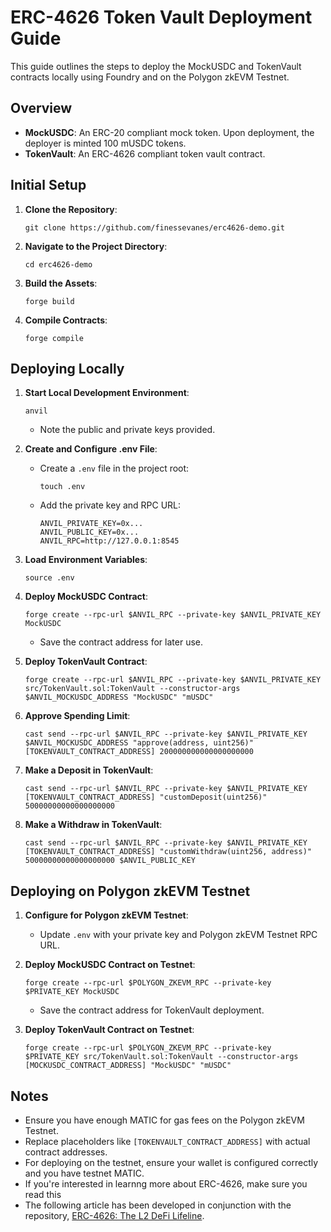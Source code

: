 # ERC-4626 Token Vault Deployment Guide

This guide outlines the steps to deploy the MockUSDC and TokenVault contracts locally using Foundry and on the Polygon zkEVM Testnet.

## Overview
- **MockUSDC**: An ERC-20 compliant mock token. Upon deployment, the deployer is minted 100 mUSDC tokens.
- **TokenVault**: An ERC-4626 compliant token vault contract.

## Initial Setup
1. **Clone the Repository**:
   ```shell
   git clone https://github.com/finessevanes/erc4626-demo.git
   ```

2. **Navigate to the Project Directory**:
   ```shell
   cd erc4626-demo
   ```

3. **Build the Assets**:
   ```shell
   forge build
   ```

4. **Compile Contracts**:
   ```shell
   forge compile
   ```

## Deploying Locally

1. **Start Local Development Environment**:
   ```shell
   anvil
   ```
   - Note the public and private keys provided.

2. **Create and Configure .env File**:
   - Create a `.env` file in the project root:
     ```shell
     touch .env
     ```
   - Add the private key and RPC URL:
     ```
     ANVIL_PRIVATE_KEY=0x...
     ANVIL_PUBLIC_KEY=0x...
     ANVIL_RPC=http://127.0.0.1:8545
     ```

3. **Load Environment Variables**:
   ```shell
   source .env
   ```

4. **Deploy MockUSDC Contract**:
   ```shell
   forge create --rpc-url $ANVIL_RPC --private-key $ANVIL_PRIVATE_KEY MockUSDC
   ```
   - Save the contract address for later use.

5. **Deploy TokenVault Contract**:
   ```shell
   forge create --rpc-url $ANVIL_RPC --private-key $ANVIL_PRIVATE_KEY src/TokenVault.sol:TokenVault --constructor-args $ANVIL_MOCKUSDC_ADDRESS "MockUSDC" "mUSDC"
   ```

6. **Approve Spending Limit**:
   ```shell
   cast send --rpc-url $ANVIL_RPC --private-key $ANVIL_PRIVATE_KEY $ANVIL_MOCKUSDC_ADDRESS "approve(address, uint256)" [TOKENVAULT_CONTRACT_ADDRESS] 200000000000000000000
   ```

7. **Make a Deposit in TokenVault**:
   ```shell
   cast send --rpc-url $ANVIL_RPC --private-key $ANVIL_PRIVATE_KEY [TOKENVAULT_CONTRACT_ADDRESS] "customDeposit(uint256)" 50000000000000000000
   ```

8. **Make a Withdraw in TokenVault**:
   ```shell
   cast send --rpc-url $ANVIL_RPC --private-key $ANVIL_PRIVATE_KEY [TOKENVAULT_CONTRACT_ADDRESS] "customWithdraw(uint256, address)" 50000000000000000000 $ANVIL_PUBLIC_KEY
   ```

## Deploying on Polygon zkEVM Testnet

1. **Configure for Polygon zkEVM Testnet**:
   - Update `.env` with your private key and Polygon zkEVM Testnet RPC URL.

2. **Deploy MockUSDC Contract on Testnet**:
   ```shell
   forge create --rpc-url $POLYGON_ZKEVM_RPC --private-key $PRIVATE_KEY MockUSDC
   ```
   - Save the contract address for TokenVault deployment.

3. **Deploy TokenVault Contract on Testnet**:
   ```shell
   forge create --rpc-url $POLYGON_ZKEVM_RPC --private-key $PRIVATE_KEY src/TokenVault.sol:TokenVault --constructor-args [MOCKUSDC_CONTRACT_ADDRESS] "MockUSDC" "mUSDC"
   ```

## Notes
- Ensure you have enough MATIC for gas fees on the Polygon zkEVM Testnet.
- Replace placeholders like `[TOKENVAULT_CONTRACT_ADDRESS]` with actual contract addresses.
- For deploying on the testnet, ensure your wallet is configured correctly and you have testnet MATIC.
- If you're interested in learnng more about ERC-4626, make sure you read this 
- The following article has been developed in conjunction with the repository, [ERC-4626: The L2 DeFi Lifeline](https://mirror.xyz/dashboard/edit/AKb8MB8IVzVHp4ppSmJ9M03dyoxASgBO0_7TsGlxxKg).
